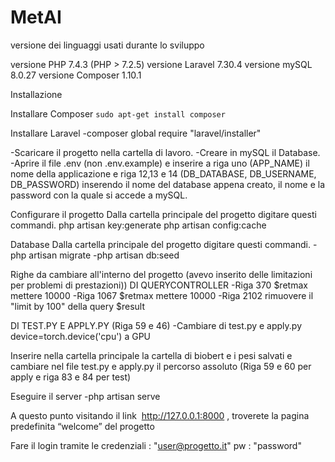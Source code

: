 # MetAI

versione dei linguaggi usati durante lo sviluppo

versione PHP 7.4.3 (PHP > 7.2.5)
versione Laravel 7.30.4
versione mySQL 8.0.27
versione Composer 1.10.1

Installazione 

Installare Composer
`sudo apt-get install composer`

Installare Laravel
-composer global require "laravel/installer"

-Scaricare il progetto nella cartella di lavoro.
-Creare in mySQL il Database.
-Aprire il file .env (non .env.example) e inserire a riga uno (APP_NAME) il nome della applicazione e riga 12,13 e 14 (DB_DATABASE, DB_USERNAME, DB_PASSWORD) inserendo il nome del database appena creato, il nome e la password con la quale si accede a mySQL.


Configurare il progetto
Dalla cartella principale del progetto digitare questi commandi.
php artisan key:generate
php artisan config:cache

Database 
Dalla cartella principale del progetto digitare questi commandi.
-php artisan migrate
-php artisan db:seed

Righe da cambiare all'interno del progetto (avevo inserito delle limitazioni per problemi di prestazioni))
DI QUERYCONTROLLER
-Riga 370 $retmax mettere 10000
-Riga 1067 $retmax mettere 10000
-Riga 2102 rimuovere il "limit by 100" della query $result

DI TEST.PY E APPLY.PY (Riga 59 e 46)
-Cambiare di test.py e apply.py device=torch.device('cpu') a GPU

Inserire nella cartella principale la cartella di biobert e i pesi salvati e cambiare nel file test.py e apply.py il percorso assoluto (Riga 59 e 60 per apply e riga 83 e 84 per test)

Eseguire il server
-php artisan serve

A questo punto visitando il link ​ http://127.0.0.1:8000​ , troverete la pagina predefinita
“welcome” del progetto

Fare il login tramite le credenziali : "user@progetto.it"
pw : "password"
